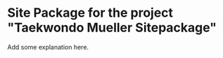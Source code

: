 Site Package for the project "Taekwondo Mueller Sitepackage"
==============================================================

Add some explanation here.
